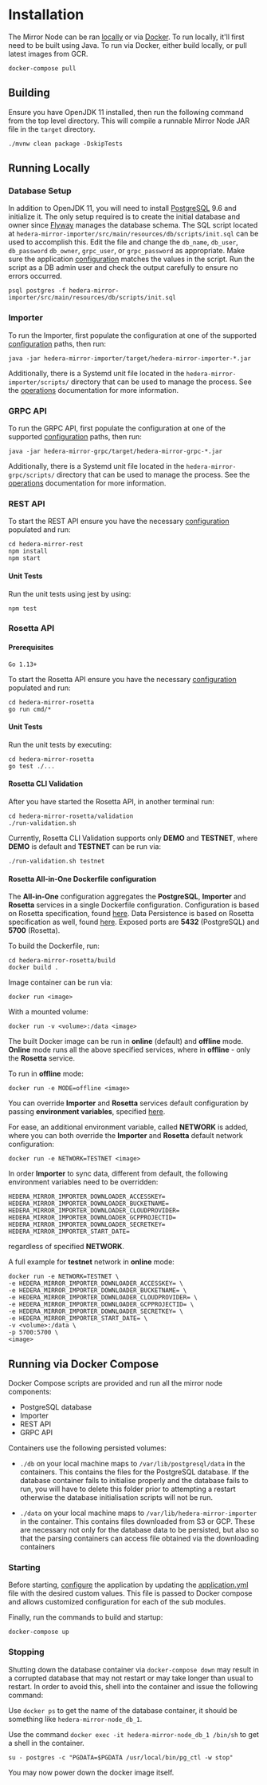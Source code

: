 # Installation

The Mirror Node can be ran [locally](#running-locally) or via [Docker](#running-via-docker-compose).
To run locally, it'll first need to be built using Java. To run via Docker, either build locally, or pull latest images
from GCR.

```console
docker-compose pull
```

## Building

Ensure you have OpenJDK 11 installed, then run the following command from the top level directory. This will
compile a runnable Mirror Node JAR file in the `target` directory.

```console
./mvnw clean package -DskipTests
```

## Running Locally

### Database Setup

In addition to OpenJDK 11, you will need to install [PostgreSQL](https://postgresql.org) 9.6 and initialize it. The only
setup required is to create the initial database and owner since [Flyway](https://flywaydb.org) manages the
database schema. The SQL script located at `hedera-mirror-importer/src/main/resources/db/scripts/init.sql` can be used to
accomplish this. Edit the file and change the `db_name`, `db_user`, `db_password` `db_owner`, `grpc_user`, or
`grpc_password` as appropriate.
Make sure the application [configuration](configuration.md) matches the values in the script. Run the script as a DB
admin user and check the output carefully to ensure no errors occurred.

```console
psql postgres -f hedera-mirror-importer/src/main/resources/db/scripts/init.sql
```

### Importer

To run the Importer, first populate the configuration at one of the supported
[configuration](configuration.md) paths, then run:

```console
java -jar hedera-mirror-importer/target/hedera-mirror-importer-*.jar
```

Additionally, there is a Systemd unit file located in the `hedera-mirror-importer/scripts/` directory that can be used to
manage the process. See the [operations](operations.md) documentation for more information.

### GRPC API

To run the GRPC API, first populate the configuration at one of the supported
[configuration](configuration.md) paths, then run:

```console
java -jar hedera-mirror-grpc/target/hedera-mirror-grpc-*.jar
```

Additionally, there is a Systemd unit file located in the `hedera-mirror-grpc/scripts/` directory that can be used to
manage the process. See the [operations](operations.md) documentation for more information.

### REST API

To start the REST API ensure you have the necessary [configuration](configuration.md) populated and run:

```console
cd hedera-mirror-rest
npm install
npm start
```

#### Unit Tests

Run the unit tests using jest by using:

```console
npm test
```

### Rosetta API

#### Prerequisites
``
Go 1.13+
``

To start the Rosetta API ensure you have the necessary [configuration](configuration.md) populated and run:

```console
cd hedera-mirror-rosetta
go run cmd/*
```

#### Unit Tests

Run the unit tests by executing:
```console
cd hedera-mirror-rosetta
go test ./...
```

#### Rosetta CLI Validation

After you have started the Rosetta API, in another terminal run:

```console
cd hedera-mirror-rosetta/validation
./run-validation.sh
```

Currently, Rosetta CLI Validation supports only **DEMO** and **TESTNET**, where
**DEMO** is default and **TESTNET** can be run via:
```console
./run-validation.sh testnet
```

#### Rosetta All-in-One Dockerfile configuration

The **All-in-One** configuration aggregates the **PostgreSQL**, **Importer** and **Rosetta** services in a single Dockerfile configuration.
Configuration is based on Rosetta specification, found [here](https://www.rosetta-api.org/docs/node_deployment.html).
Data Persistence is based on Rosetta specification as well, found [here](https://www.rosetta-api.org/docs/standard_storage_location.html).
Exposed ports are **5432** (PostgreSQL) and **5700** (Rosetta).

To build the Dockerfile, run:
```console
cd hedera-mirror-rosetta/build
docker build .
```

Image container can be run via:
```console
docker run <image>
```

With a mounted volume:
```console
docker run -v <volume>:/data <image>
```

The built Docker image can be run in **online** (default) and **offline** mode.
**Online** mode runs all the above specified services, where in **offline** - only the **Rosetta** service.

To run in **offline** mode:
```console
docker run -e MODE=offline <image>
```

You can override **Importer** and **Rosetta** services default configuration by passing
**environment variables**, specified [here](./configuration.md).

For ease, an additional environment variable, called **NETWORK** is added, where you can both override
the **Importer** and **Rosetta** default network configuration:
```console
docker run -e NETWORK=TESTNET <image>
```

In order **Importer** to sync data, different from default,
the following environment variables need to be overridden:
```console
HEDERA_MIRROR_IMPORTER_DOWNLOADER_ACCESSKEY=
HEDERA_MIRROR_IMPORTER_DOWNLOADER_BUCKETNAME=
HEDERA_MIRROR_IMPORTER_DOWNLOADER_CLOUDPROVIDER=
HEDERA_MIRROR_IMPORTER_DOWNLOADER_GCPPROJECTID=
HEDERA_MIRROR_IMPORTER_DOWNLOADER_SECRETKEY=
HEDERA_MIRROR_IMPORTER_START_DATE=
```
regardless of specified **NETWORK**.

A full example for **testnet** network in **online** mode:
```console
docker run -e NETWORK=TESTNET \
-e HEDERA_MIRROR_IMPORTER_DOWNLOADER_ACCESSKEY= \
-e HEDERA_MIRROR_IMPORTER_DOWNLOADER_BUCKETNAME= \
-e HEDERA_MIRROR_IMPORTER_DOWNLOADER_CLOUDPROVIDER= \
-e HEDERA_MIRROR_IMPORTER_DOWNLOADER_GCPPROJECTID= \
-e HEDERA_MIRROR_IMPORTER_DOWNLOADER_SECRETKEY= \
-e HEDERA_MIRROR_IMPORTER_START_DATE= \
-v <volume>:/data \
-p 5700:5700 \
<image>
```

## Running via Docker Compose

Docker Compose scripts are provided and run all the mirror node components:

-   PostgreSQL database
-   Importer
-   REST API
-   GRPC API

Containers use the following persisted volumes:

-   `./db` on your local machine maps to `/var/lib/postgresql/data` in the containers. This contains the files for the
    PostgreSQL database. If the database container fails to initialise properly and the database fails to run, you will
    have to delete this folder prior to attempting a restart otherwise the database initialisation scripts will not be
    run.

-   `./data` on your local machine maps to `/var/lib/hedera-mirror-importer` in the container. This contains files downloaded
    from S3 or GCP. These are necessary not only for the database data to be persisted, but also so that the parsing
    containers can access file obtained via the downloading containers

### Starting

Before starting, [configure](configuration.md) the application by updating the [application.yml](../application.yml) file with the desired custom
values. This file is passed to Docker compose and allows customized configuration for each of the sub modules.

Finally, run the commands to build and startup:

```console
docker-compose up
```

### Stopping

Shutting down the database container via `docker-compose down` may result in a corrupted database that may not restart
or may take longer than usual to restart. In order to avoid this, shell into the container and issue the following command:

Use `docker ps` to get the name of the database container, it should be something like `hedera-mirror-node_db_1`.

Use the command `docker exec -it hedera-mirror-node_db_1 /bin/sh` to get a shell in the container.

`su - postgres -c "PGDATA=$PGDATA /usr/local/bin/pg_ctl -w stop"`

You may now power down the docker image itself.
